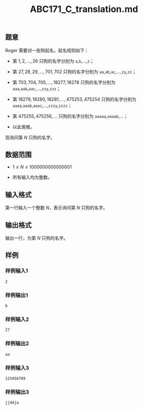 ﻿---
title: "ABC171_C_translation.md"
tags: []
author: ""
created: ""
---

## 题意

Roger 需要对一些狗起名，起名规则如下：

- 第 $1,2,\dots,26$ 只狗的名字分别为 `a`,`b`,...,`z`；

- 第 $27,28,29,\dots,701,702$ 只狗的名字分别为 `aa`,`ab`,`ac`,...,`zy`,`zz`；

- 第 $703,704,705,\dots,18277,18278$ 只狗的名字分别为 `aaa`,`aab`,`aac`,...,`zzy`,`zzz`；

- 第 $18279,18280,18281,\dots,475253,475254$ 只狗的名字分别为 `aaaa`,`aaab`,`aaac`,...,`zzzy`,`zzzz`；

- 第 $475255,475256,\dots$ 只狗的名字分别为 `aaaaa`,`aaaab`,...；

- 以此类推。

现询问第 $N$ 只狗的名字。

## 数据范围

- $1 \leq N \leq 1000000000000001$

- 所有输入均为整数。

## 输入格式

第一行输入一个整数 $N$，表示询问第 $N$ 只狗的名字。

## 输出格式

输出一行，为第 $N$ 只狗的名字。

## 样例

### 样例输入1

```
2
```

### 样例输出1

```
b
```

### 样例输入2

```
27
```

### 样例输出2

```
aa
```

### 样例输入3

```
123456789
```

### 样例输出3

```
jjddja
```

